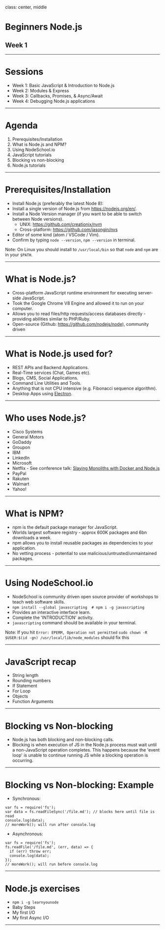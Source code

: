 class: center, middle

# Beginners Node.js
## Week 1

---

# Sessions

 - Week 1: Basic JavaScript & Introduction to Node.js
 - Week 2: Modules & Express
 - Week 3: Callbacks, Promises, & Async/Await
 - Week 4: Debugging Node.js applications

---

# Agenda

1. Prerequisites/Installation
2. What is Node.js and NPM?
3. Using NodeSchool.io
4. JavaScript tutorials
5. Blocking vs non-blocking
6. Node.js tutorials

---

# Prerequisites/Installation

- Install Node.js (preferably the latest Node 8):
 - Install a single version of Node.js from https://nodejs.org/en/.
 - Install a Node Version manager (if you want to be able to switch between Node versions).
   - UNIX: https://github.com/creationix/nvm
   - Cross-platform: https://github.com/jasongin/nvs
- Editor of some kind (atom / VSCode / Vim).
- Confirm by typing `node --version`, `npm --version` in terminal.



Note: On Linux you should install to `/usr/local/bin` so that `node` and `npm` are in your `$PATH`.

---

# What is Node.js?

- Cross-platform JavaScript runtime environment for executing server-side JavaScript.
- Took the Google Chrome V8 Engine and allowed it to run on your computer.
- Allows you to read files/http requests/access databases directly - providing abilities similar to PHP/Ruby.  
- Open-source (Github: https://github.com/nodejs/node), community driven

---

# What is Node.js used for?

- REST APIs and Backend Applications.
- Real-Time services (Chat, Games etc).
- Blogs, CMS, Social Applications.
- Command Line Utilities and Tools.
- Anything that is not CPU intensive (e.g. Fibonacci sequence algorithm).
- Desktop Apps using [Electron](https://electronjs.org/).

---
# Who uses Node.js?

- Cisco Systems
- General Motors
- GoDaddy
- Groupon
- IBM
- LinkedIn
- Microsoft
- Netflix - See conference talk: [Slaying Monoliths with Docker and Node.js](https://www.youtube.com/watch?v=H_iK7jww_j8&t=66s)
- PayPal
- Rakuten
- Walmart
- Yahoo!

---

# What is NPM?

- npm is the default package manager for JavaScript.
- Worlds largest software registry - approx 600K packages and 6bn downloads a week.
- npm allows you to install reusable packages as dependencies to your application.
- No vetting process - potential to use malicious/untrusted/unmaintained packages.
---

# Using NodeSchool.io

- NodeSchool is community driven open source provider of workshops to teach web software skills.
- `npm install --global javascripting  # npm i -g javascripting`
- Provides an interactive interface learn.
- Complete the 'INTRODUCTION' activity.
- `javascripting` command should be available in your terminal.



Note: If you hit `Error: EPERM, Operation not permitted` `sudo chown -R $USER:$(id -gn) /usr/local/lib/node_modules` should fix this

---

# JavaScript recap

- String length
- Rounding numbers
- If Statement
- For Loop
- Objects
- Function Arguments

---

# Blocking vs Non-blocking

- Node.js has both blocking and non-blocking calls.
- Blocking is when execution of JS in the Node.js process must wait until a non-JavaScript operation completes. This happens because the 'event loop' is unable to continue running JS while a blocking operation is occurring.

---

# Blocking vs Non-blocking: Example

- Synchronous:

```
var fs = require('fs');
var data = fs.readFileSync('/file.md'); // blocks here until file is read
console.log(data);
// moreWork(); will run after console.log
```

- Asynchronous:

```
var fs = require('fs');
fs.readFile('/file.md', (err, data) => {
  if (err) throw err;
  console.log(data);
});
// moreWork(); will run before console.log
```

---

# Node.js exercises
- `npm i -g learnyounode`
- Baby Steps
- My first I/O
- My first Async I/O

---
